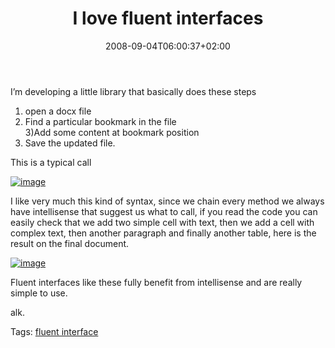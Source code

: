 ﻿---
title: "I love fluent interfaces"
description: ""
date: 2008-09-04T06:00:37+02:00
draft: false
tags: [Software Architecture]
categories: [Software Architecture]
---
I’m developing a little library that basically does these steps

1) open a docx file  
2) Find a particular bookmark in the file  
3)Add some content at bookmark position  
4) Save the updated file.

This is a typical call

[![image](https://www.codewrecks.com/blog/wp-content/uploads/2008/09/image-thumb.png)](https://www.codewrecks.com/blog/wp-content/uploads/2008/09/image.png)

I like very much this kind of syntax, since we chain every method we always have intellisense that suggest us what to call, if you read the code you can easily check that we add two simple cell with text, then we add a cell with complex text, then another paragraph and finally another table, here is the result on the final document.

[![image](https://www.codewrecks.com/blog/wp-content/uploads/2008/09/image-thumb1.png)](https://www.codewrecks.com/blog/wp-content/uploads/2008/09/image1.png)

Fluent interfaces like these fully benefit from intellisense and are really simple to use.

alk.

Tags: [fluent interface](http://technorati.com/tag/fluent%20interface)
